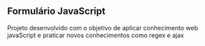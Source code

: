 ## Formulário JavaScript 
Projeto desenvolvido com o objetivo de aplicar conhecimento web javaScript 
e praticar novos conhecimentos como regex e ajax 
